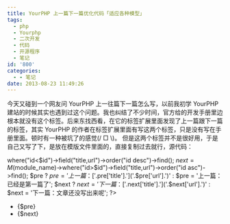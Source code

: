 ```yaml
---
title: YourPHP 上一篇下一篇优化代码「适应各种模型」
tags:
  - php
  - Yourphp
  - 二次开发
  - 代码
  - 开源程序
  - 笔记
id: '800'
categories:
  - - 笔记
date: 2013-08-23 11:49:26
---
```


今天又碰到一个网友问 YourPHP 上一往篇下一篇怎么写，以前我初学 YourPHP 建站的时候其实也遇到过这个问题。我也纠结了不少时间，官方给的开发手册里边根本就没有这个标签。后来东找西看，在它的标签扩展里面发现了上一篇跟下一篇的标签，其实 YourPHP 的作者在标签扩展里面有写这两个标签，只是没有写在手册里面。顿时有一种被坑了的感觉(/ □ \\)。 但是这两个标签并不是很好用，于是自己又写了下，是放在模版文件里面的，直接复制过去就行，源代码：

where("id<$id")->field("title,url")->order("id desc")->find();
$next = M($module\_name)->where("id>$id")->field("title,url")->order("id asc")->find();
$pre ? $pre = '上一篇：['.$pre\['title'\].']('.$pre['url'].')' : $pre = '上一篇：已经是第一篇了';
$next ? $next = '下一篇：['.$next\['title'\].']('.$next['url'].')' : $next = '下一篇：文章还没写出来呢';
?>
*   {$pre}
*   {$next}